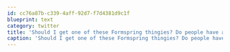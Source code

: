 ```yaml
---
id: cc76a87b-c339-4aff-92d7-f7d4381d9c1f
blueprint: text
category: twitter
title: 'Should I get one of these Formspring thingies? Do people have all kinds of anonymous things they want to ask me?'
caption: 'Should I get one of these Formspring thingies? Do people have all kinds of anonymous things they want to ask me?'
---
```

